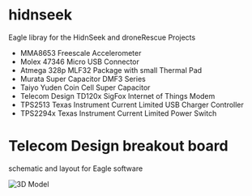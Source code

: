 # hidnseek

Eagle libray for the HidnSeek and droneRescue Projects

- MMA8653 Freescale Accelerometer
- Molex 47346 Micro USB Connector
- Atmega 328p MLF32 Package with small Thermal Pad
- Murata Super Capacitor DMF3 Series
- Taiyo Yuden Coin Cell Super Capacitor
- Telecom Design TD120x SigFox Internet of Things Modem
- TPS2513 Texas Instrument Current Limited USB Charger Controller
- TPS2294x Texas Instrument Current Limited Power Switch

# Telecom Design breakout board
schematic and layout for Eagle software

![3D Model](https://github.com/hidnseek/hidnseek/blob/master/eagle/cc-by-nc-sa.png)

